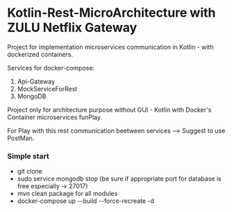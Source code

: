 # Kotlin-Rest-MicroArchitecture with ZULU Netflix Gateway
Project for implementation microservices communication in Kotlin - with dockerized containers.

Services for docker-compose:
1) Api-Gateway
2) MockServiceForRest
3) MongoDB

Project only for architecture purpose without GUI - Kotlin with Docker's Container microservices funPlay.

For Play with this rest communication beetween services --> Suggest to use PostMan.


### Simple start

* git clone
* sudo service mongodb stop (be sure if appropriate port for database is free especially -> 27017)
* mvn clean package for all modules
* docker-compose up --build --force-recreate -d

